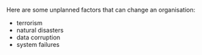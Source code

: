 Here are some unplanned factors that can change an organisation:
- terrorism
- natural disasters
- data corruption
- system failures